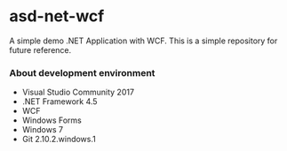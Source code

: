 # asd-net-wcf
A simple demo .NET Application with WCF. This is a simple repository for future reference.

### About development environment

- Visual Studio Community 2017
- .NET Framework 4.5
- WCF
- Windows Forms
- Windows 7
- Git 2.10.2.windows.1